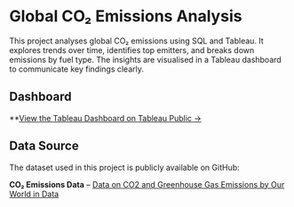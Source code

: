 # Global CO₂ Emissions Analysis

This project analyses global CO₂ emissions using SQL and Tableau. It explores trends over time, identifies top emitters, and breaks down emissions by fuel type. The insights are visualised in a Tableau dashboard to communicate key findings clearly.


## Dashboard

**[View the Tableau Dashboard on Tableau Public →](https://public.tableau.com/app/profile/chris.chugg/viz/co2_emissions_17528740903470/Dashboard1)

## Data Source

The dataset used in this project is publicly available on GitHub:

**CO₂ Emissions Data** – [Data on CO2 and Greenhouse Gas Emissions by Our World in Data](https://github.com/owid/co2-data)

